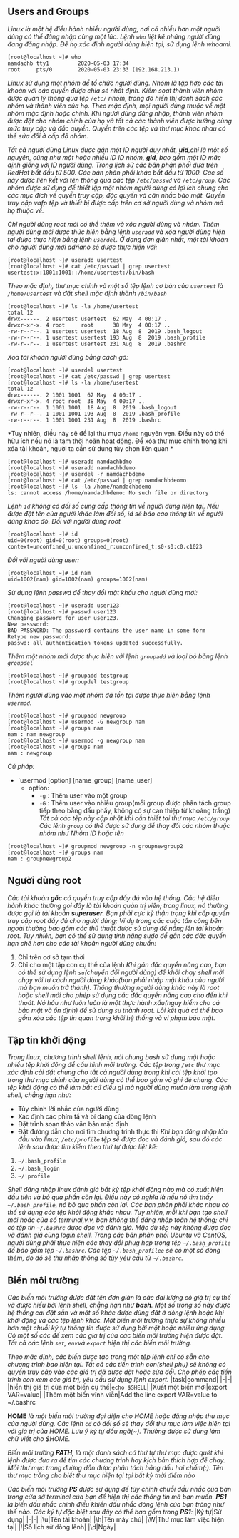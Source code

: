 ## Users and Groups
*Linux là một hệ điều hành nhiều người dùng, nơi có nhiều hơn một người dùng có thể đăng nhập cùng một lúc. Lệnh `who` liệt kê những người dùng đang đăng nhập. Để họ xác định người dùng hiện tại, sử dụng lệnh whoami.*
```
[root@localhost ~]# who
namdachb tty1         2020-05-03 17:34
root     pts/0        2020-05-03 23:33 (192.168.213.1)
```
*Linux sử dụng một nhóm để tổ chức người dùng. Nhóm là tập hợp các tài khoản với các quyền được chia sẻ nhất định. Kiểm soát thành viên nhóm được quản lý thông qua tệp `/etc/` nhóm, trong đó hiển thị danh sách các nhóm và thành viên của họ. Theo mặc định, mọi người dùng thuộc về một nhóm mặc định hoặc chính. Khi người dùng đăng nhập, thành viên nhóm được đặt cho nhóm chính của họ và tất cả các thành viên được hưởng cùng mức truy cập và đắc quyền. Quyền trên các tệp và thư mục khác nhau có thể sửa đổi ở cấp độ nhóm.*

*Tất cả người dùng Linux được gán một ID người duy nhất, **uid**,chỉ là một số nguyên, cũng như một hoặc nhiều ID ID nhóm, **gid**, bao gồm một ID mặc định giống với ID người dùng. Trong lịch sử các bản phân phối dựa trên RedHat bắt đầu từ 500. Các bản phân phối khác bắt đầu từ 1000. Các số này được liên kết với tên thông qua các tệp `/etc/passwd` và `/etc/group`. Các nhóm được sử dụng để thiết lập một nhóm người dùng có lợi ích chung cho các mục đích về quyền truy cập, đặc quyền và cân nhắc bảo mật. Quyền truy cập vafp tệp và thiết bị được cấp trên cơ sở người dùng và nhóm mà họ thuộc về.*

*Chỉ người dùng root mới có thể thêm và xóa người dùng và nhóm. Thêm người dùng mới được thức hiện bằng lệnh `useradd` và xóa người dùng hiện tại được thực hiện bằng lệnh `userdel`. Ở dạng đơn giản nhất, một tài khoản cho người dùng mới adriano sẽ được thực hiện với:*
```
[root@localhost ~]# useradd usertest
[root@localhost ~]# cat /etc/passwd | grep usertest
usertest:x:1001:1001::/home/usertest:/bin/bash
```
*Theo mặc định, thư mục chính và một số tệp lệnh cơ bản của `usertest` là `/home/usertest` và đặt shell mặc định thành `/bin/bash`*
```
[root@localhost ~]# ls -la /home/usertest
total 12
drwx------. 2 usertest usertest  62 May  4 00:17 .
drwxr-xr-x. 4 root     root      38 May  4 00:17 ..
-rw-r--r--. 1 usertest usertest  18 Aug  8  2019 .bash_logout
-rw-r--r--. 1 usertest usertest 193 Aug  8  2019 .bash_profile
-rw-r--r--. 1 usertest usertest 231 Aug  8  2019 .bashrc
```
*Xóa tài khoản người dùng bằng cách gõ:*
```
[root@localhost ~]# userdel usertest
[root@localhost ~]# cat /etc/passwd | grep usertest
[root@localhost ~]# ls -la /home/usertest
total 12
drwx------. 2 1001 1001  62 May  4 00:17 .
drwxr-xr-x. 4 root root  38 May  4 00:17 ..
-rw-r--r--. 1 1001 1001  18 Aug  8  2019 .bash_logout
-rw-r--r--. 1 1001 1001 193 Aug  8  2019 .bash_profile
-rw-r--r--. 1 1001 1001 231 Aug  8  2019 .bashrc
```
*Tuy nhiên, điều này sẽ để lại thư mục `/home` nguyên vẹn. Điều này có thể hữu ích nếu nó là tạm thời hoãn hoạt động. Để xóa thư mục chính trong khi xóa tài khoản, người ta cần sử dụng tùy chọn liên quan *
```
[root@localhost ~]# useradd namdachbdmo
[root@localhost ~]# useradd namdachbdemo
[root@localhost ~]# userdel -r namdachbdemo
[root@localhost ~]# cat /etc/passwd | grep namdachbdeomo
[root@localhost ~]# ls -la /home/namdachbdemo
ls: cannot access /home/namdachbdemo: No such file or directory
```
*Lệnh `id` không có đối số cung cấp thông tin về người dùng hiện tại. Nếu được đặt tên của người khác làm đối số, id sẽ báo cáo thông tin về người dùng khác đó. Đối với người dùng root*
```
[root@localhost ~]# id
uid=0(root) gid=0(root) groups=0(root) context=unconfined_u:unconfined_r:unconfined_t:s0-s0:c0.c1023
```
*Đối với người dùng user:*
```
[root@localhost ~]# id nam
uid=1002(nam) gid=1002(nam) groups=1002(nam)
```
*Sử dụng lệnh passwd để thay đổi mật khẩu cho người dùng mới:*
```
[root@localhost ~]# useradd user123
[root@localhost ~]# passwd user123
Changing password for user user123.
New password:
BAD PASSWORD: The password contains the user name in some form
Retype new password:
passwd: all authentication tokens updated successfully.
```
*Thêm một nhóm mới được thực hiện với lệnh `groupadd` và loại bỏ bằng lệnh `groupdel`*
```
[root@localhost ~]# groupadd testgroup
[root@localhost ~]# groupdel testgroup
```
*Thêm người dùng vào một nhóm đã tồn tại được thực hiện bằng lệnh `usermod`.*
```
[root@localhost ~]# groupadd newgroup
[root@localhost ~]# usermod -G newgroup nam
[root@localhost ~]# groups nam
nam : nam newgroup
[root@localhost ~]# usermod -g newgroup nam
[root@localhost ~]# groups nam
nam : newgroup
```
*Cú pháp:*
* `usermod [option] [name_group] [name_user]
  * option:
    * `-g` : Thêm user vào một group
    * `-G` : Thêm user vào nhiều group(mỗi group được phân tách group tiếp theo bằng dấu phẩy, không có sự can thiệp từ khoảng trắng)
*Tất cả các tệp này cập nhật khi cần thiết tại thư mục `/etc/group`. Các lệnh `group` có thể được sử dụng để thay đổi các nhóm thuộc nhóm như Nhóm ID hoặc tên*
```
[root@localhost ~]# groupmod newgroup -n groupnewgroup2
[root@localhost ~]# groups nam
nam : groupnewgroup2
```
## Người dùng root
*Các tài khoản **gốc** có quyền truy cập đầy đủ vào hệ thống. Các hệ điều hành khác thường gọi đây là tài khoản quản trị viên; trong linux, nó thường được gọi là tài khoản **superuser**. Bạn phải cực kỳ thận trọng khi cấp quyền truy cập root đầy đủ cho người dùng; Ví dụ trong các cuộc tấn công bên ngoài thường bao gồm các thủ thuật được sử dụng để nâng lên tài khoản root. Tuy nhiên, bạn có thể sử dụng tính năng sudo để gắn các đặc quyền hạn chế hơn cho các tài khoản người dùng chuẩn:*
1. Chỉ trên cơ sở tạm thời 
2. Chỉ cho một tập con cụ thể của lệnh 
*Khi gán đặc quyền nâng cao, bạn có thể sử dụng lệnh `su`(chuyển đổi người dùng) để khởi chạy shell mới chạy với tư cách người dùng khác(bạn phải nhập mật khẩu của người mà bạn muốn trở thành). Thông thường người dùng khác này là root hoặc shell mới cho phép sử dụng các đặc quyền nâng cao cho đến khi thoát. Nó hầu như luôn luôn là một thực hành xấu(nguy hiểm cho cả bảo mật và ổn định) để sử dụng `su` thành root. Lỗi kết quả có thể bao gồm xóa các tệp tin quan trọng khởi hệ thống và vi phạm bảo mật.*
## Tập tin khởi động
*Trong linux, chương trình shell lệnh, nói chung bash sử dụng một hoặc nhiểu tệp khởi động để cấu hình môi trường. Các tệp trong `/etc` thư mục xác định cài đặt chung cho tất cả người dùng trong khi cái tệp khởi tạo trong thư mục chính của người dùng có thể bao gồm và ghi đè chung. Các tệp khởi động có thể làm bất cứ điều gì mà người dùng muốn làm trong lệnh shell, chẳng hạn như:*
* Tùy chỉnh lời nhắc của người dùng
* Xác định các phím tắ và bí dang của dòng lệnh
* Đặt trình soạn thảo văn bản mặc định
* Đặt đường dẫn cho nơi tìm chương trình thực thi
*Khi bạn đăng nhập lần đầu vào linux, `/etc/profile` tệp sẽ được đọc và đánh giá, sau đó các lệnh sau được tìm kiếm theo thứ tự được liệt kê:*
1. `~/.bash_profile`
2. `~/.bash_login`
3. `~/'profile`

*Shell đăng nhập linux đánh giá bất kỳ tệp khởi động nào mà có xuất hiện đầu tiên và bỏ qua phần còn lại. Điều này có nghĩa là nếu nó tìm thấy `~/.bash_profile`, nó bỏ qua phần còn lại. Các bạn phân phối khác nhau có thể sử dụng các tệp khởi động khác nhau. Tuy nhiên, mỗi khi bạn tạo shell mới hoặc cửa sổ terminal,v.v, bạn không thể đăng nhập toàn hệ thống; chỉ có tệp tin `~/.bashrc` được đọc và đánh giá. Mặc dù tệp này không được đọc và đánh giá cùng login shell. Trong các bản phân phối Ubuntu và CentOS, người dùng phải thực hiện các thay đổi phug hợp trong tệp `~/.bash_profile` để bảo gồm tệp `~/.bashrc`. Các tệp `~/.bash_profilee` sẽ có một số dòng thêm, do đó sẽ thu nhập thông số tùy yêu cầu từ `~/.bashrc`.*
## Biến môi trường
*Các biến môi trường được đặt tên đơn giản là các đại lượng có giá trị cụ thể và được hiểu bởi lệnh shell, chẳng hạn như **bash**. Một số trong số này được hệ thống cài đặt sẵn và một số khác được dùng đặt ở dòng lệnh hoặc khi khởi động và các tệp lệnh khác. Một biến môi trường thực sự không nhiều hơn một chuỗi ký tự thông tin được sử dụng bởi một hoặc nhiều ứng dụng. Có một số các để xem các giá trị của các biến môi trường hiện được đặt. Tất cả các lệnh `set`, `env`và `export` hiện thị các biến môi trường.*

*Theo mặc định, các biến được tạo trong một tệp lệnh chỉ có sẵn cho chương trình bao hiện tại. Tất cả các tiến trình con(shell phụ) sẽ không có quyền truy cập vào các giá trị đã được đặt hoặc sửa đổi. Cho phép các tiến trình con xem các giá trị, yêu cầu sử dụng lệnh export.*
|task|command|
|-|-|
|hiển thị giá trị của một biến cụ thể|`echo $SHELL`|
|Xuất một biến mới|export VAR=value|
|Thêm một biến vĩnh viễn|Add the line export VAR=value to ~/.bashrc

**HOME** *là một biến môi trường đại diện cho HOME hoặc đăng nhập thư mục của người dùng. Các lệnh `cd` có đối số sẽ thay đổi thư mục làm việc hiện tại với giá trị của HOME. Lưu ý ký tự dấu ngã(~). Thường được sử dụng làm chữ viết cho $HOME.*

*Biến môi trường **PATH**, là một danh sách có thứ tự thư mục được quét khi lệnh được đưa ra để tìm các chương trình hay kịch bản thích hợp để chạy. Mỗi thư mục trong đường dẫn được phân tách bằng dấu hai chấm(:). Tên thư mục trống cho biết thư mục hiện tại tại bất kỳ thời điểm nào*

*Các biến môi trường **PS** được sử dụng để tùy chỉnh chuỗi dấu nhắc của bạn trong cửa sở terminal của bạn để hiện thị các thông tin mà bạn muốn. **PS1** là biến dấu nhắc chính điều khiển dấu nhắc dòng lệnh của bạn trông như thế nào. Các ký tự đặc biệt sau đây có thể bao gồm trong **PS1**:*
|Ký tự|Sử dụng|
|-|-|
|\u|Tên tài khoản|
|\h|Tên máy chủ|
|\W|Thư mục làm việc hiện tại|
|\!|Số lịch sử dòng lênh|
|\d|Ngày|